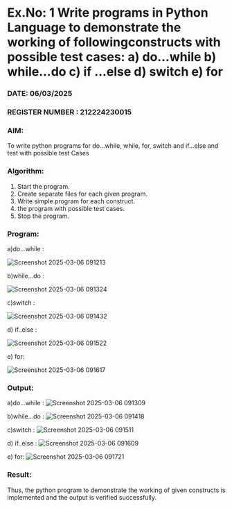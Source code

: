 # Ex.No: 1 Write programs in Python Language to demonstrate the working of followingconstructs with possible test cases: a) do…while b) while…do c) if …else d) switch e) for 

### DATE: 06/03/2025                                                                            
### REGISTER NUMBER : 212224230015

### AIM:  
To write python programs for do…while, while, for, switch and if…else and test with possible test 
Cases 

### Algorithm:
1. Start the program.
2. Create separate files for each given program.
3. Write simple program for each construct.
4.  the program with possible test cases.
5. Stop the program.
### Program:

a)do...while :

![Screenshot 2025-03-06 091213](https://github.com/user-attachments/assets/af3df771-55ec-4c2a-97b6-c3ff722a9343)

b)while...do :

![Screenshot 2025-03-06 091324](https://github.com/user-attachments/assets/93d6a13b-a479-4a54-ab5a-0e6f5757a531)

c)switch :

![Screenshot 2025-03-06 091432](https://github.com/user-attachments/assets/9b9a26a2-6b23-461c-84e1-236b9decccf3)

d) if..else : 

![Screenshot 2025-03-06 091522](https://github.com/user-attachments/assets/1dc872a4-1e9c-4553-891f-cdf6bb21fdbb)

e) for: 

![Screenshot 2025-03-06 091617](https://github.com/user-attachments/assets/2e1444cd-0ae6-447d-9998-30ae36c0d2ab)

### Output:

a)do...while :
![Screenshot 2025-03-06 091309](https://github.com/user-attachments/assets/0baa0cd6-5db4-45f2-95fe-e91c21e574cb)

b)while...do :
![Screenshot 2025-03-06 091418](https://github.com/user-attachments/assets/a0f925af-124c-4034-ba0a-7662ada91ff1)

c)switch :
![Screenshot 2025-03-06 091511](https://github.com/user-attachments/assets/32ccdfcc-8840-4c0c-b964-3b140c5a9a67)

d) if..else : 
![Screenshot 2025-03-06 091609](https://github.com/user-attachments/assets/0729fb50-6f04-4ecb-9692-5dd0902c490d)

e) for: 
![Screenshot 2025-03-06 091721](https://github.com/user-attachments/assets/2e477efc-4ac5-40ee-8a69-65ee52b209a7)

### Result:
Thus, the python program to demonstrate the working of given constructs is implemented and the output is verified successfully.


